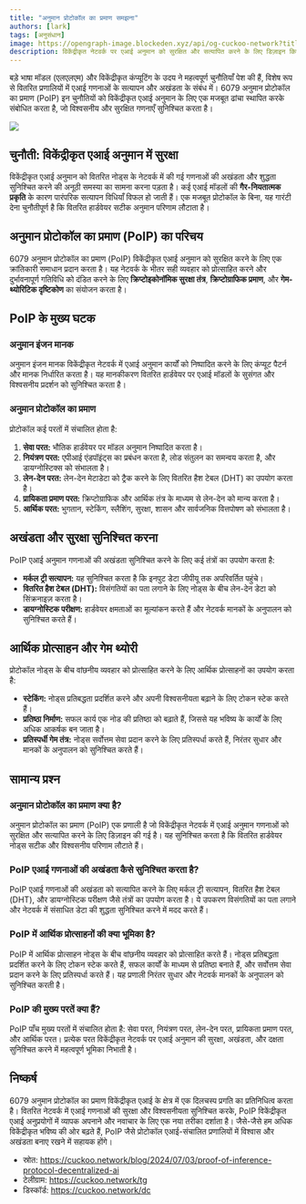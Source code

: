 ```yaml
---
title: "अनुमान प्रोटोकॉल का प्रमाण समझना"
authors: [lark]
tags: [अनुसंधान]
image: https://opengraph-image.blockeden.xyz/api/og-cuckoo-network?title=अनुमान प्रोटोकॉल का प्रमाण समझना
description: विकेंद्रीकृत नेटवर्क पर एआई अनुमान को सुरक्षित और सत्यापित करने के लिए डिज़ाइन किए गए नवाचारी अनुमान प्रोटोकॉल का प्रमाण। जानें कि यह प्रोटोकॉल वितरित एआई गणना की अनूठी चुनौतियों को कैसे संबोधित करता है।
---
```


बड़े भाषा मॉडल (एलएलएम) और विकेंद्रीकृत कंप्यूटिंग के उदय ने महत्वपूर्ण चुनौतियाँ पेश की हैं, विशेष रूप से वितरित प्रणालियों में एआई गणनाओं के सत्यापन और अखंडता के संबंध में। 6079 अनुमान प्रोटोकॉल का प्रमाण (PoIP) इन चुनौतियों को विकेंद्रीकृत एआई अनुमान के लिए एक मजबूत ढांचा स्थापित करके संबोधित करता है, जो विश्वसनीय और सुरक्षित गणनाएँ सुनिश्चित करता है।

![](https://cuckoo-network.b-cdn.net/2024-07-03-proof-of-inference-protocol-decentralized-ai.webp)

## चुनौती: विकेंद्रीकृत एआई अनुमान में सुरक्षा

विकेंद्रीकृत एआई अनुमान को वितरित नोड्स के नेटवर्क में की गई गणनाओं की अखंडता और शुद्धता सुनिश्चित करने की अनूठी समस्या का सामना करना पड़ता है। कई एआई मॉडलों की **गैर-नियतात्मक प्रकृति** के कारण पारंपरिक सत्यापन विधियाँ विफल हो जाती हैं। एक मजबूत प्रोटोकॉल के बिना, यह गारंटी देना चुनौतीपूर्ण है कि वितरित हार्डवेयर सटीक अनुमान परिणाम लौटाता है।

## अनुमान प्रोटोकॉल का प्रमाण (PoIP) का परिचय

6079 अनुमान प्रोटोकॉल का प्रमाण (PoIP) विकेंद्रीकृत एआई अनुमान को सुरक्षित करने के लिए एक क्रांतिकारी समाधान प्रदान करता है। यह नेटवर्क के भीतर सही व्यवहार को प्रोत्साहित करने और दुर्भावनापूर्ण गतिविधि को दंडित करने के लिए **क्रिप्टोइकोनॉमिक सुरक्षा तंत्र**, **क्रिप्टोग्राफिक प्रमाण**, और **गेम-थ्योरिटिक दृष्टिकोण** का संयोजन करता है।

## PoIP के मुख्य घटक

### अनुमान इंजन मानक

अनुमान इंजन मानक विकेंद्रीकृत नेटवर्क में एआई अनुमान कार्यों को निष्पादित करने के लिए कंप्यूट पैटर्न और मानक निर्धारित करता है। यह मानकीकरण वितरित हार्डवेयर पर एआई मॉडलों के सुसंगत और विश्वसनीय प्रदर्शन को सुनिश्चित करता है।

### अनुमान प्रोटोकॉल का प्रमाण

प्रोटोकॉल कई परतों में संचालित होता है:
1. **सेवा परत:** भौतिक हार्डवेयर पर मॉडल अनुमान निष्पादित करता है।
2. **नियंत्रण परत:** एपीआई एंडपॉइंट्स का प्रबंधन करता है, लोड संतुलन का समन्वय करता है, और डायग्नोस्टिक्स को संभालता है।
3. **लेन-देन परत:** लेन-देन मेटाडेटा को ट्रैक करने के लिए वितरित हैश टेबल (DHT) का उपयोग करता है।
4. **प्रायिकता प्रमाण परत:** क्रिप्टोग्राफिक और आर्थिक तंत्र के माध्यम से लेन-देन को मान्य करता है।
5. **आर्थिक परत:** भुगतान, स्टेकिंग, स्लैशिंग, सुरक्षा, शासन और सार्वजनिक वित्तपोषण को संभालता है।

## अखंडता और सुरक्षा सुनिश्चित करना

PoIP एआई अनुमान गणनाओं की अखंडता सुनिश्चित करने के लिए कई तंत्रों का उपयोग करता है:
- **मर्कल ट्री सत्यापन:** यह सुनिश्चित करता है कि इनपुट डेटा जीपीयू तक अपरिवर्तित पहुंचे।
- **वितरित हैश टेबल (DHT):** विसंगतियों का पता लगाने के लिए नोड्स के बीच लेन-देन डेटा को सिंक्रनाइज़ करता है।
- **डायग्नोस्टिक परीक्षण:** हार्डवेयर क्षमताओं का मूल्यांकन करते हैं और नेटवर्क मानकों के अनुपालन को सुनिश्चित करते हैं।

## आर्थिक प्रोत्साहन और गेम थ्योरी

प्रोटोकॉल नोड्स के बीच वांछनीय व्यवहार को प्रोत्साहित करने के लिए आर्थिक प्रोत्साहनों का उपयोग करता है:
- **स्टेकिंग:** नोड्स प्रतिबद्धता प्रदर्शित करने और अपनी विश्वसनीयता बढ़ाने के लिए टोकन स्टेक करते हैं।
- **प्रतिष्ठा निर्माण:** सफल कार्य एक नोड की प्रतिष्ठा को बढ़ाते हैं, जिससे यह भविष्य के कार्यों के लिए अधिक आकर्षक बन जाता है।
- **प्रतिस्पर्धी गेम तंत्र:** नोड्स सर्वोत्तम सेवा प्रदान करने के लिए प्रतिस्पर्धा करते हैं, निरंतर सुधार और मानकों के अनुपालन को सुनिश्चित करते हैं।

## सामान्य प्रश्न

### अनुमान प्रोटोकॉल का प्रमाण क्या है?

अनुमान प्रोटोकॉल का प्रमाण (PoIP) एक प्रणाली है जो विकेंद्रीकृत नेटवर्क में एआई अनुमान गणनाओं को सुरक्षित और सत्यापित करने के लिए डिज़ाइन की गई है। यह सुनिश्चित करता है कि वितरित हार्डवेयर नोड्स सटीक और विश्वसनीय परिणाम लौटाते हैं।

### PoIP एआई गणनाओं की अखंडता कैसे सुनिश्चित करता है?

PoIP एआई गणनाओं की अखंडता को सत्यापित करने के लिए मर्कल ट्री सत्यापन, वितरित हैश टेबल (DHT), और डायग्नोस्टिक परीक्षण जैसे तंत्रों का उपयोग करता है। ये उपकरण विसंगतियों का पता लगाने और नेटवर्क में संसाधित डेटा की शुद्धता सुनिश्चित करने में मदद करते हैं।

### PoIP में आर्थिक प्रोत्साहनों की क्या भूमिका है?

PoIP में आर्थिक प्रोत्साहन नोड्स के बीच वांछनीय व्यवहार को प्रोत्साहित करते हैं। नोड्स प्रतिबद्धता प्रदर्शित करने के लिए टोकन स्टेक करते हैं, सफल कार्यों के माध्यम से प्रतिष्ठा बनाते हैं, और सर्वोत्तम सेवा प्रदान करने के लिए प्रतिस्पर्धा करते हैं। यह प्रणाली निरंतर सुधार और नेटवर्क मानकों के अनुपालन को सुनिश्चित करती है।

### PoIP की मुख्य परतें क्या हैं?

PoIP पाँच मुख्य परतों में संचालित होता है: सेवा परत, नियंत्रण परत, लेन-देन परत, प्रायिकता प्रमाण परत, और आर्थिक परत। प्रत्येक परत विकेंद्रीकृत नेटवर्क पर एआई अनुमान की सुरक्षा, अखंडता, और दक्षता सुनिश्चित करने में महत्वपूर्ण भूमिका निभाती है।

## निष्कर्ष

6079 अनुमान प्रोटोकॉल का प्रमाण विकेंद्रीकृत एआई के क्षेत्र में एक दिलचस्प प्रगति का प्रतिनिधित्व करता है। वितरित नेटवर्क में एआई गणनाओं की सुरक्षा और विश्वसनीयता सुनिश्चित करके, PoIP विकेंद्रीकृत एआई अनुप्रयोगों में व्यापक अपनाने और नवाचार के लिए एक नया तरीका दर्शाता है। जैसे-जैसे हम अधिक विकेंद्रीकृत भविष्य की ओर बढ़ते हैं, PoIP जैसे प्रोटोकॉल एआई-संचालित प्रणालियों में विश्वास और अखंडता बनाए रखने में सहायक होंगे।

- स्रोत: https://cuckoo.network/blog/2024/07/03/proof-of-inference-protocol-decentralized-ai
- टेलीग्राम: https://cuckoo.network/tg
- डिस्कॉर्ड: https://cuckoo.network/dc
